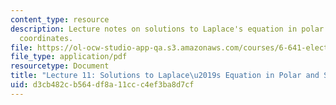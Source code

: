 ```yaml
---
content_type: resource
description: Lecture notes on solutions to Laplace's equation in polar and spherical
  coordinates.
file: https://ol-ocw-studio-app-qa.s3.amazonaws.com/courses/6-641-electromagnetic-fields-forces-and-motion-spring-2005/d3cb482cb564df8a11ccc4ef3ba8d7cf_lecture11.pdf
file_type: application/pdf
resourcetype: Document
title: "Lecture 11: Solutions to Laplace\u2019s Equation in Polar and Spherical Coordinates"
uid: d3cb482c-b564-df8a-11cc-c4ef3ba8d7cf
---
```

